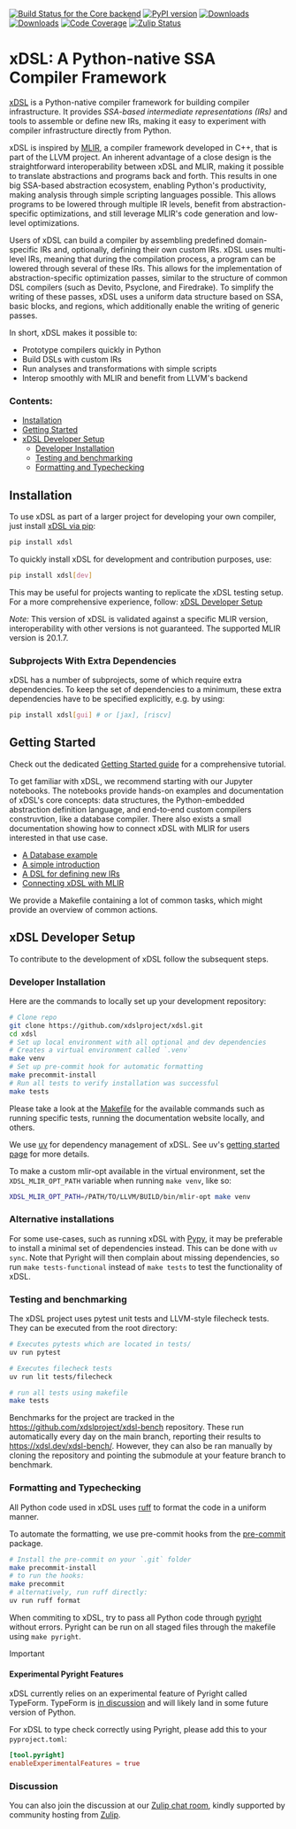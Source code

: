 <!-- markdownlint-disable-next-line MD041 -->
[![Build Status for the Core backend](https://github.com/xdslproject/xdsl/actions/workflows/ci-core.yml/badge.svg)](https://github.com/xdslproject/xdsl/actions/workflows/ci-core.yml?query=workflow%3A%22CI+-+Python+application%22++)
[![PyPI version](https://badge.fury.io/py/xdsl.svg)](https://badge.fury.io/py/xdsl)
[![Downloads](https://static.pepy.tech/badge/xdsl)](https://www.pepy.tech/projects/xdsl)
[![Downloads](https://static.pepy.tech/badge/xdsl/week)](https://pepy.tech/project/xdsl)
[![Code Coverage](https://codecov.io/gh/xdslproject/xdsl/main/graph/badge.svg)](https://codecov.io/gh/xdslproject/xdsl)
[![Zulip Status](https://img.shields.io/badge/chat-on%20zulip-%2336C5F0)](https://xdsl.zulipchat.com)

# xDSL: A Python-native SSA Compiler Framework

[xDSL](http://www.xdsl.dev) is a Python-native compiler framework for
building compiler infrastructure. It provides *SSA-based intermediate
representations (IRs)* and tools to assemble or define new IRs, making it
easy to experiment with compiler infrastructure directly from Python.  

xDSL is inspired by [MLIR](https://mlir.llvm.org/), a compiler framework developed
in C++, that is part of the LLVM project. An inherent advantage of a close design
is the straightforward interoperability between xDSL and MLIR, making it possible
to translate abstractions and programs back and forth. This results in one big
SSA-based abstraction ecosystem, enabling Python's productivity, making analysis
through simple scripting languages possible. This allows programs to be lowered
through multiple IR levels, benefit from abstraction-specific optimizations,
and still leverage MLIR's code generation and low-level optimizations.  

Users of xDSL can build a compiler by assembling predefined domain-specific IRs and,
optionally, defining their own custom IRs. xDSL uses multi-level IRs, meaning that
during the compilation process, a program can be lowered through several of these IRs.
This allows for the implementation of abstraction-specific optimization passes, similar to
the structure of common DSL compilers (such as Devito, Psyclone, and Firedrake).
To simplify the writing of these passes, xDSL uses a uniform data structure based on
SSA, basic blocks, and regions, which additionally enable the writing of generic
passes.

In short, xDSL makes it possible to:
  - Prototype compilers quickly in Python
  - Build DSLs with custom IRs
  - Run analyses and transformations with simple scripts  
  - Interop smoothly with MLIR and benefit from LLVM's backend   

### Contents:
- [Installation](#installation)
- [Getting Started](#getting-started)
- [xDSL Developer Setup](#xdsl-developer-setup)
  - [Developer Installation](#developer-installation)
  - [Testing and benchmarking](#testing-and-benchmarking)
  - [Formatting and Typechecking](#formatting-and-typechecking)

## Installation

To use xDSL as part of a larger project for developing your own compiler,
just install [xDSL via pip](https://pypi.org/project/xdsl/):

```bash
pip install xdsl
```

To quickly install xDSL for development and contribution purposes, use:

``` bash
pip install xdsl[dev]
```

This may be useful for projects wanting to replicate the xDSL testing setup.
For a more comprehensive experience, follow: [xDSL Developer Setup](#xdsl-developer-setup)

*Note:* This version of xDSL is validated against a specific MLIR version,
interoperability with other versions is not guaranteed. The supported
MLIR version is 20.1.7.

### Subprojects With Extra Dependencies

xDSL has a number of subprojects, some of which require extra dependencies.
To keep the set of dependencies to a minimum, these extra dependencies have to be specified explicitly, e.g. by using:

``` bash
pip install xdsl[gui] # or [jax], [riscv]
```

## Getting Started

Check out the dedicated [Getting Started guide](https://xdsl.readthedocs.io/stable/)
for a comprehensive tutorial.

To get familiar with xDSL, we recommend starting with our Jupyter notebooks. The
notebooks provide hands-on examples and documentation of xDSL's core concepts: data
structures, the Python-embedded abstraction definition language, and end-to-end custom
compilers construvtion, like a database compiler.
There also exists a small documentation showing how to connect xDSL with MLIR
for users interested in that use case.

- [A Database example](https://xdsl.dev/xdsl/lab/index.html?path=database_example.ipynb)
- [A simple introduction](https://xdsl.dev/xdsl/lab/index.html?path=tutorial.ipynb)
- [A DSL for defining new IRs](https://xdsl.dev/xdsl/lab/index.html?path=irdl.ipynb)
- [Connecting xDSL with MLIR](docs/guides/mlir_interoperation.md)

We provide a Makefile containing a lot of common tasks, which might provide
an overview of common actions.

## xDSL Developer Setup

To contribute to the development of xDSL follow the subsequent steps.

### Developer Installation

Here are the commands to locally set up your development repository:

```sh
# Clone repo
git clone https://github.com/xdslproject/xdsl.git
cd xdsl
# Set up local environment with all optional and dev dependencies
# Creates a virtual environment called `.venv`
make venv
# Set up pre-commit hook for automatic formatting
make precommit-install
# Run all tests to verify installation was successful
make tests
```

Please take a look at the [Makefile](https://github.com/xdslproject/xdsl/blob/main/Makefile) for the available commands such as running specific tests, running the documentation website locally, and others.

We use [uv](https://docs.astral.sh/uv/) for dependency management of xDSL.
See uv's [getting started page](https://docs.astral.sh/uv/getting-started/) for more
details.

To make a custom mlir-opt available in the virtual environment, set the
`XDSL_MLIR_OPT_PATH` variable when running `make venv`, like so:

``` bash
XDSL_MLIR_OPT_PATH=/PATH/TO/LLVM/BUILD/bin/mlir-opt make venv
```

### Alternative installations

For some use-cases, such as running xDSL with [Pypy](https://pypy.org/),
it may be preferable to install a minimal set of dependencies instead.
This can be done with `uv sync`. Note that Pyright will then complain
about missing dependencies, so run `make tests-functional` instead of
`make tests` to test the functionality of xDSL.

### Testing and benchmarking

The xDSL project uses pytest unit tests and LLVM-style filecheck tests. They can
be executed from the root directory:

```bash
# Executes pytests which are located in tests/
uv run pytest

# Executes filecheck tests
uv run lit tests/filecheck

# run all tests using makefile
make tests
```

Benchmarks for the project are tracked in the
<https://github.com/xdslproject/xdsl-bench> repository.
These run automatically every day on the main branch, reporting their results to <https://xdsl.dev/xdsl-bench/>.
However, they can also be ran manually by cloning the repository and pointing the
submodule at your feature branch to benchmark.

### Formatting and Typechecking

All Python code used in xDSL uses [ruff](https://docs.astral.sh/ruff/formatter/) to
format the code in a uniform manner.

To automate the formatting, we use pre-commit hooks from the
[pre-commit](https://pypi.org/project/pre-commit/) package.

```bash
# Install the pre-commit on your `.git` folder
make precommit-install
# to run the hooks:
make precommit
# alternatively, run ruff directly:
uv run ruff format
```

When commiting to xDSL, try to pass all Python code through [pyright](https://github.com/microsoft/pyright) without errors. Pyright can be run on all staged files through the
makefile using `make pyright`.

> [!IMPORTANT]
>
> #### Experimental Pyright Features
>
> xDSL currently relies on an experimental feature of Pyright called TypeForm.
> TypeForm is [in discussion](https://discuss.python.org/t/pep-747-typeexpr-type-hint-for-a-type-expression/55984)
> and will likely land in some future version of Python.
>
> For xDSL to type check correctly using Pyright, please add this to your `pyproject.toml`:
>
> ```toml
> [tool.pyright]
> enableExperimentalFeatures = true
> ```

### Discussion

You can also join the discussion at our [Zulip chat room](https://xdsl.zulipchat.com),
kindly supported by community hosting from [Zulip](https://zulip.com/).
